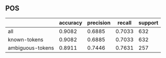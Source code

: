 
## POS

|                  | accuracy | precision | recall | support |
|------------------|----------|-----------|--------|---------|
| all              | 0.9082   | 0.6885    | 0.7033 | 632     |
| known-tokens     | 0.9082   | 0.6885    | 0.7033 | 632     |
| ambiguous-tokens | 0.8911   | 0.7446    | 0.7631 | 257     |

